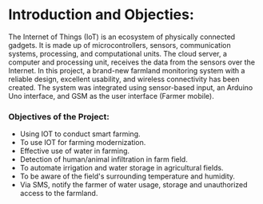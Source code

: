 # Introduction and Objecties:

<p>The Internet of Things (IoT) is an ecosystem of physically connected gadgets. It is made up of microcontrollers, sensors, communication systems, processing, and computational units. The cloud server, a computer and processing unit, receives the data from the sensors over the Internet.
In this project, a brand-new farmland monitoring system with a reliable design, excellent usability, and wireless connectivity has been created. The system was integrated using sensor-based input, an Arduino Uno interface, and GSM as the user interface (Farmer mobile).</p>

<h3>Objectives of the Project:</h3>
<ul>
  <li>Using IOT to conduct smart farming.
  <li>To use IOT for farming modernization.
  <li>Effective use of water in farming. 
  <li>Detection of human/animal infiltration in farm field.  
  <li>To automate irrigation and water storage in agricultural fields.
  <li>To be aware of the field's surrounding temperature and humidity.
  <li>Via SMS, notify the farmer of water usage, storage and unauthorized access to the farmland.
</ul>
